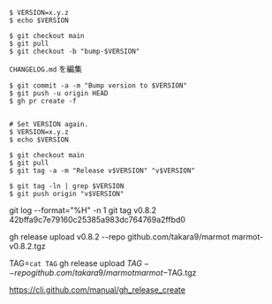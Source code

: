 

    $ VERSION=x.y.z
    $ echo $VERSION

    $ git checkout main
    $ git pull
    $ git checkout -b "bump-$VERSION"

`CHANGELOG.md` を編集

    $ git commit -a -m "Bump version to $VERSION"
    $ git push -u origin HEAD
    $ gh pr create -f


    # Set VERSION again.
    $ VERSION=x.y.z
    $ echo $VERSION

    $ git checkout main
    $ git pull
    $ git tag -a -m "Release v$VERSION" "v$VERSION"

    $ git tag -ln | grep $VERSION
    $ git push origin "v$VERSION"
    


git log --format="%H" -n 1
git tag v0.8.2 42bffa9c7e79160c25385a983dc764769a2ffbd0


gh release upload v0.8.2 --repo github.com/takara9/marmot marmot-v0.8.2.tgz


TAG=`cat TAG`
gh release upload $TAG --repo github.com/takara9/marmot marmot-$TAG.tgz



https://cli.github.com/manual/gh_release_create